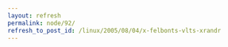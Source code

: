 ```yaml
---
layout: refresh
permalink: node/92/
refresh_to_post_id: /linux/2005/08/04/x-felbonts-vlts-xrandr
---
```

